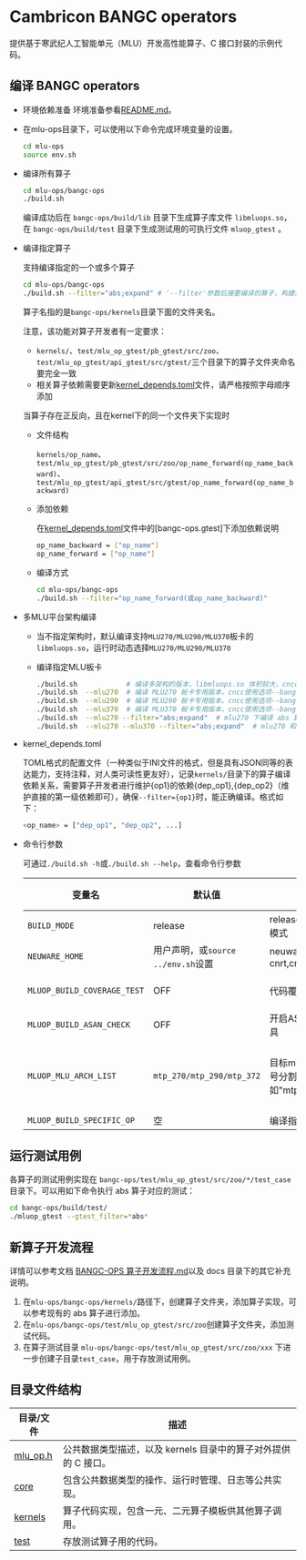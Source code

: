 # Cambricon BANGC operators

提供基于寒武纪人工智能单元（MLU）开发高性能算子、C 接口封装的示例代码。

## 编译 BANGC operators
- 环境依赖准备
环境准备参看[README.md](../README.md)。

- 在mlu-ops目录下，可以使用以下命令完成环境变量的设置。
  ```sh
  cd mlu-ops
  source env.sh
  ```

- 编译所有算子
  ```sh
  cd mlu-ops/bangc-ops
  ./build.sh
  ```

  编译成功后在 `bangc-ops/build/lib` 目录下生成算子库文件 `libmluops.so`，在 `bangc-ops/build/test` 目录下生成测试用的可执行文件 `mluop_gtest` 。

- 编译指定算子

  支持编译指定的一个或多个算子

  ```sh
  cd mlu-ops/bangc-ops
  ./build.sh --filter="abs;expand" # '--filter'参数后接要编译的算子，构建系统会根据'kernel_depends.toml'文件描述的依赖自动编译依赖的算子
  ```

  算子名指的是`bangc-ops/kernels`目录下面的文件夹名。

  注意，该功能对算子开发者有一定要求：

  - `kernels/`、`test/mlu_op_gtest/pb_gtest/src/zoo`、`test/mlu_op_gtest/api_gtest/src/gtest/`三个目录下的算子文件夹命名要完全一致
  - 相关算子依赖需要更新[kernel_depends.toml](./kernel_depends.toml)文件，请严格按照字母顺序添加

  当算子存在正反向，且在kernel下的同一个文件夹下实现时

  - 文件结构
  
    `kernels/op_name`、`test/mlu_op_gtest/pb_gtest/src/zoo/op_name_forward(op_name_backward)`、`test/mlu_op_gtest/api_gtest/src/gtest/op_name_forward(op_name_backward)`

  - 添加依赖
  
    在[kernel_depends.toml](./kernel_depends.toml)文件中的[bangc-ops.gtest]下添加依赖说明

    ```sh
    op_name_backward = ["op_name"]
    op_name_forward = ["op_name"]
    ```

  - 编译方式

    ```sh
    cd mlu-ops/bangc-ops
    ./build.sh --filter="op_name_forward(或op_name_backward)" 
    ```

- 多MLU平台架构编译

  - 当不指定架构时，默认编译支持`MLU270/MLU290/MLU370`板卡的 `libmluops.so`，运行时动态选择`MLU270/MLU290/MLU370`

  - 编译指定MLU板卡

      ```sh
      ./build.sh            # 编译多架构的版本，libmluops.so 体积较大，cncc使用多arch的cnfatbin封装
      ./build.sh  --mlu270  # 编译 MLU270 板卡专用版本，cncc使用选项--bang-mlu-arch=mtp_270
      ./build.sh  --mlu290  # 编译 MLU290 板卡专用版本，cncc使用选项--bang-mlu-arch=mtp_290
      ./build.sh  --mlu370  # 编译 MLU370 板卡专用版本，cncc使用选项--bang-mlu-arch=mtp_372
      ./build.sh  --mlu270 --filter="abs;expand"  # mlu270 下编译 abs 算子和 expand 算子
      ./build.sh  --mlu270 --mlu370 --filter="abs;expand"  # mlu270 和 mlu370 下编译 abs 算子和 expand 算子
      ```

- kernel_depends.toml

  TOML格式的配置文件（一种类似于INI文件的格式，但是具有JSON同等的表达能力，支持注释，对人类可读性更友好），记录`kernels/`目录下的算子编译依赖关系，需要算子开发者进行维护{op1}的依赖{dep\_op1},{dep\_op2}（维护直接的第一级依赖即可），确保`--filter={op1}`时，能正确编译。格式如下：

  ```sh
  <op_name> = ["dep_op1", "dep_op2", ...]
  ```

- 命令行参数

  可通过`./build.sh -h`或`./build.sh --help`，查看命令行参数

  | 变量名                      | 默认值                             | 说明                                                   | 关联cmake选项               | 关联命令行参数                       |
  | --------------------------- | ---------------------------------- | ------------------------------------------------------ | --------------------------- | ------------------------------------ |
  | `BUILD_MODE`                | release                            | release/debug，编译模式                                | `CMAKE_BUILD_TYPE`          | -d<br />--debug                      |
  | `NEUWARE_HOME`              | 用户声明，或`source ../env.sh`设置 | neuware路径，包含cnrt,cndrv                            | `NEUWARE_HOME`              |                                      |
  | `MLUOP_BUILD_COVERAGE_TEST` | OFF                                | 代码覆盖率测试                                         | `MLUOP_BUILD_COVERAGE_TEST` | -c<br />--coverage                   |
  | `MLUOP_BUILD_ASAN_CHECK`    | OFF                                | 开启ASAN内存检查工具                                   | `MLUOP_BUILD_ASAN_CHECK`    | --asan                               |
  | `MLUOP_MLU_ARCH_LIST`       | `mtp_270/mtp_290/mtp_372`          | 目标mlu架构列表，分号分割的字符串，如"mtp_270;mtp_372" | `MLUOP_MLU_ARCH_LIST`       | --mlu270<br />--mlu290<br />--mlu370 |
  | `MLUOP_BUILD_SPECIFIC_OP`   | 空                                 | 编译指定的算子                                         | `MLUOP_BUILD_SPECIFIC_OP`   | --filter                             |

  

## 运行测试用例

各算子的测试用例实现在 `bangc-ops/test/mlu_op_gtest/src/zoo/*/test_case` 目录下。可以用如下命令执行 abs 算子对应的测试：

```bash
cd bangc-ops/build/test/
./mluop_gtest --gtest_filter=*abs*
```

## 新算子开发流程

详情可以参考文档 [BANGC-OPS 算子开发流程.md](../docs/bangc-docs/BANGC-OPS-Operator-Development-Process.md)以及 docs 目录下的其它补充说明。

1. 在`mlu-ops/bangc-ops/kernels/`路径下，创建算子文件夹，添加算子实现，可以参考现有的 abs 算子进行添加。
2. 在`mlu-ops/bangc-ops/test/mlu_op_gtest/src/zoo`创建算子文件夹，添加测试代码。
3. 在算子测试目录 `mlu-ops/bangc-ops/test/mlu_op_gtest/src/zoo/xxx` 下进一步创建子目录`test_case`，用于存放测试用例。

## 目录文件结构

| 目录/文件            | 描述                                                           |
| -------------------- | -------------------------------------------------------------- |
| [mlu_op.h](mlu_op.h) | 公共数据类型描述，以及 kernels 目录中的算子对外提供的 C 接口。 |
| [core](core)         | 包含公共数据类型的操作、运行时管理、日志等公共实现。           |
| [kernels](kernels)   | 算子代码实现，包含一元、二元算子模板供其他算子调用。           |
| [test](test)         | 存放测试算子用的代码。                                         |
